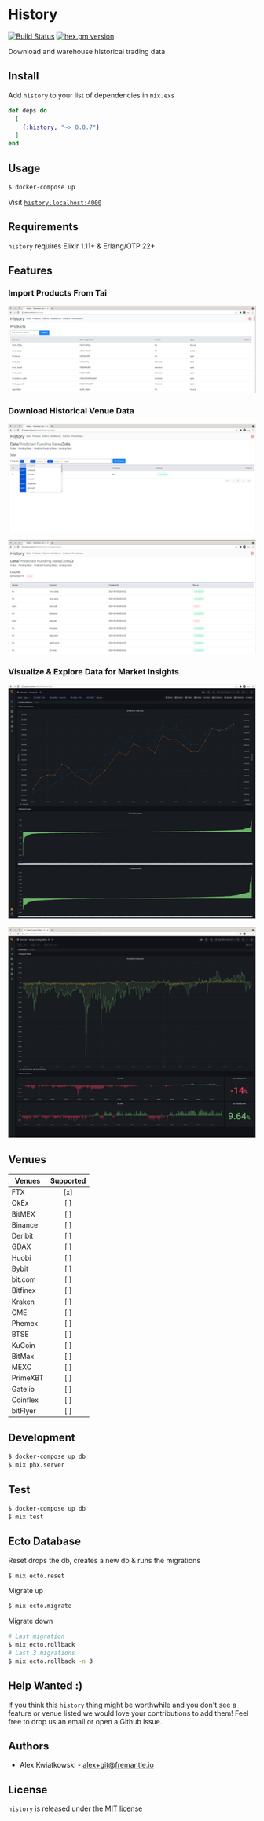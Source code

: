 # History
[![Build Status](https://github.com/fremantle-industries/history/workflows/test/badge.svg?branch=main)](https://github.com/fremantle-industries/history/actions?query=workflow%3Atest)
[![hex.pm version](https://img.shields.io/hexpm/v/history.svg?style=flat)](https://hex.pm/packages/history)

Download and warehouse historical trading data

## Install

Add `history` to your list of dependencies in `mix.exs`

```elixir
def deps do
  [
    {:history, "~> 0.0.7"}
  ]
end
```

## Usage

```bash
$ docker-compose up
```

Visit [`history.localhost:4000`](http://history.localhost:4000)

## Requirements

`history` requires Elixir 1.11+ & Erlang/OTP 22+

## Features

### Import Products From Tai

![import-tai-products](./docs/import-tai-products.png)

### Download Historical Venue Data

![filter-predicted-funding-rate-job](./docs/filter-predicted-funding-rate-job.png)

![predicted-funding-rate-download](./docs/predicted-funding-rate-download.png)

### Visualize & Explore Data for Market Insights

![home](./docs/history-home.png)

![swap-funding-rates](./docs/swap-funding-rates.png)

## Venues

| Venues   | Supported |
| -------- | :-------: |
| FTX      |    [x]    |
| OkEx     |    [ ]    |
| BitMEX   |    [ ]    |
| Binance  |    [ ]    |
| Deribit  |    [ ]    |
| GDAX     |    [ ]    |
| Huobi    |    [ ]    |
| Bybit    |    [ ]    |
| bit.com  |    [ ]    |
| Bitfinex |    [ ]    |
| Kraken   |    [ ]    |
| CME      |    [ ]    |
| Phemex   |    [ ]    |
| BTSE     |    [ ]    |
| KuCoin   |    [ ]    |
| BitMax   |    [ ]    |
| MEXC     |    [ ]    |
| PrimeXBT |    [ ]    |
| Gate.io  |    [ ]    |
| Coinflex |    [ ]    |
| bitFlyer |    [ ]    |

## Development

```bash
$ docker-compose up db
$ mix phx.server
```

## Test

```bash
$ docker-compose up db
$ mix test
```

## Ecto Database

Reset drops the db, creates a new db & runs the migrations

```bash
$ mix ecto.reset
```

Migrate up

```bash
$ mix ecto.migrate
```

Migrate down

```bash
# Last migration
$ mix ecto.rollback
# Last 3 migrations
$ mix ecto.rollback -n 3
```

## Help Wanted :)

If you think this `history` thing might be worthwhile and you don't see a feature
or venue listed we would love your contributions to add them! Feel free to
drop us an email or open a Github issue.

## Authors

- Alex Kwiatkowski - alex+git@fremantle.io

## License

`history` is released under the [MIT license](./LICENSE)
